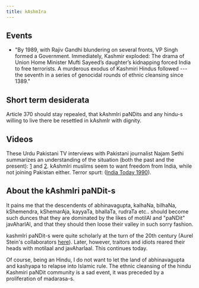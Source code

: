 ```yaml
---
title: kAshmIra
---
```


## Events
- "By 1989, with Rajiv Gandhi blundering on several fronts, VP Singh formed a Government. Immediately, Kashmir exploded: The drama of Union Home Minister Mufti Sayeed’s daughter’s kidnapping forced India to free terrorists. A murderous exodus of Kashmiri Hindus followed --- the seventh in a series of genocidal rounds of ethnic cleansing since 1389."


## Short term desiderata
Article 370 should stay repealed, that kAshmIri paNDits and any hindu-s willing to live there be resettled in kAshmIr with dignity.

## Videos
These Urdu Pakistani TV interviews with Pakistani journalist Najam Sethi summarizes an understanding of the situation (both the past and the present): [1](http://www.youtube.com/watch?v=9KwDFdevnyE) and [2](http://www.youtube.com/watch?v=Ye3NC0w4agQ). kAshmIri muslims seem to want freedom from India, while not joining Pakistan either. Terror spurt: ([India Today 1990](http://indiatoday.intoday.in/story/terrorism-takes-a-perilous-turn-in-kashmir/1/315063.html)). 

## About the kAshmIri paNDit-s
It pains me that the descendents of abhinavagupta, kalhaNa, bilhaNa, kShemendra, kShemarAja, kayyaTa, bhallaTa, rudraTa etc.. should become such dunces that they are dominated by the likes of motilAl and "paNDit" javAharlAl, and that they should then loose their valley in such sorry fashion.

kashmIri paNDit-s were quite scholarly at the turn of the 20th century (Aurel Stein's collaborators [here](http://www.siraurelstein.org.uk/native.html)). Later, however, traitors and idiots reared their heads with motilaal and javAharlaal. This continues today.  

Of course, being an Hindu, I do not want to let the land of abhinavagupta and kashyapa to relapse into Islamic rule. The ethnic cleansing of the hindu Kashmiri paNDit community is a sad event, it was preceded by a proliferation of madarasa-s. 
